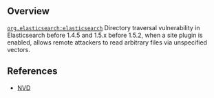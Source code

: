 ## Overview
[`org.elasticsearch:elasticsearch`](http://search.maven.org/#search%7Cga%7C1%7Ca%3A%22elasticsearch%22)
Directory traversal vulnerability in Elasticsearch before 1.4.5 and 1.5.x before 1.5.2, when a site plugin is enabled, allows remote attackers to read arbitrary files via unspecified vectors.

## References
- [NVD](https://web.nvd.nist.gov/view/vuln/detail?vulnId=CVE-2015-3337)